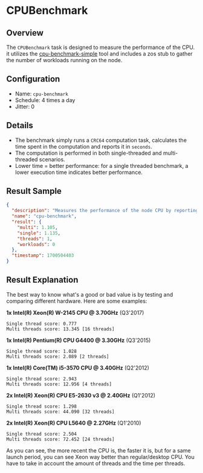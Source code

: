 <h1> CPUBenchmark </h1>

## Overview

The `CPUBenchmark` task is designed to measure the performance of the CPU. it utilizes the [cpu-benchmark-simple](https://github.com/threefoldtech/cpu-benchmark-simple) tool and includes a zos stub to gather the number of workloads running on the node.

## Configuration

- Name: `cpu-benchmark`
- Schedule: 4 times a day
- Jitter: 0

## Details

- The benchmark simply runs a `CRC64` computation task, calculates the time spent in the computation and reports it in `seconds`.
- The computation is performed in both single-threaded and multi-threaded scenarios.
- Lower time = better performance: for a single threaded benchmark, a lower execution time indicates better performance.

## Result Sample

```json
{
  "description": "Measures the performance of the node CPU by reporting the time spent of computing a task in seconds.",
  "name": "cpu-benchmark",
  "result": {
    "multi": 1.105,
    "single": 1.135,
    "threads": 1,
    "workloads": 0
  },
  "timestamp": 1700504403
}
```

## Result Explanation

The best way to know what's a good or bad value is by testing and comparing different hardware.
Here are some examples:

**1x Intel(R) Xeon(R) W-2145 CPU @ 3.70GHz** (Q3'2017)

```
Single thread score: 0.777
Multi threads score: 13.345 [16 threads]
```

**1x Intel(R) Pentium(R) CPU G4400 @ 3.30GHz** (Q3'2015)

```
Single thread score: 1.028
Multi threads score: 2.089 [2 threads]
```

**1x Intel(R) Core(TM) i5-3570 CPU @ 3.40GHz** (Q2'2012)

```
Single thread score: 2.943
Multi threads score: 12.956 [4 threads]
```

**2x Intel(R) Xeon(R) CPU E5-2630 v3 @ 2.40GHz** (Q1'2012)

```
Single thread score: 1.298
Multi threads score: 44.090 [32 threads]
```

**2x Intel(R) Xeon(R) CPU L5640 @ 2.27GHz** (Q1'2010)

```
Single thread score: 2.504
Multi threads score: 72.452 [24 threads]
```

As you can see, the more recent the CPU is, the faster it is, but for a same launch period, you can see Xeon way better than regular/desktop CPU. You have to take in account the amount of threads and the time per threads.